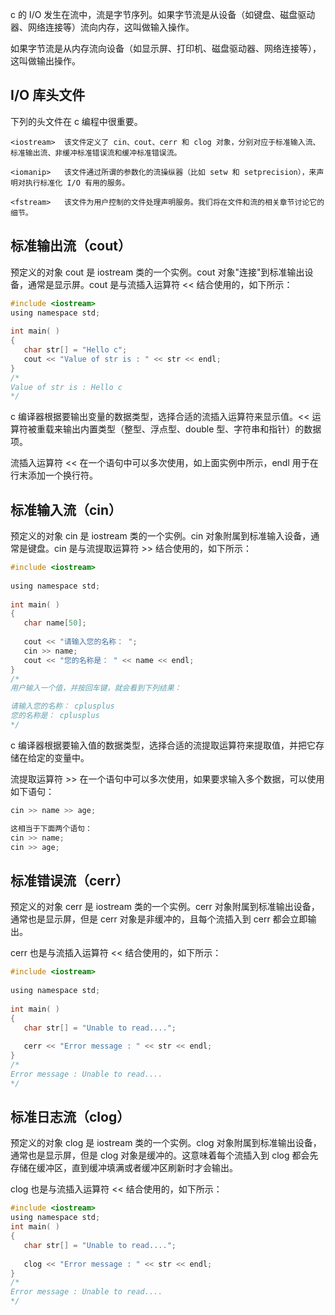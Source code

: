 

c 的 I/O 发生在流中，流是字节序列。如果字节流是从设备（如键盘、磁盘驱动器、网络连接等）流向内存，这叫做输入操作。

如果字节流是从内存流向设备（如显示屏、打印机、磁盘驱动器、网络连接等），这叫做输出操作。

## I/O 库头文件
下列的头文件在 c 编程中很重要。
```
<iostream>	该文件定义了 cin、cout、cerr 和 clog 对象，分别对应于标准输入流、标准输出流、非缓冲标准错误流和缓冲标准错误流。

<iomanip>	该文件通过所谓的参数化的流操纵器（比如 setw 和 setprecision），来声明对执行标准化 I/O 有用的服务。

<fstream>	该文件为用户控制的文件处理声明服务。我们将在文件和流的相关章节讨论它的细节。
```

## 标准输出流（cout）
预定义的对象 cout 是 iostream 类的一个实例。cout 对象"连接"到标准输出设备，通常是显示屏。cout 是与流插入运算符 << 结合使用的，如下所示：
```c
#include <iostream>
using namespace std;
 
int main( )
{
   char str[] = "Hello c";
   cout << "Value of str is : " << str << endl;
}
/*
Value of str is : Hello c
*/
```
c 编译器根据要输出变量的数据类型，选择合适的流插入运算符来显示值。<< 运算符被重载来输出内置类型（整型、浮点型、double 型、字符串和指针）的数据项。

流插入运算符 << 在一个语句中可以多次使用，如上面实例中所示，endl 用于在行末添加一个换行符。

## 标准输入流（cin）
预定义的对象 cin 是 iostream 类的一个实例。cin 对象附属到标准输入设备，通常是键盘。cin 是与流提取运算符 >> 结合使用的，如下所示：
```c
#include <iostream>
 
using namespace std;
 
int main( )
{
   char name[50];
 
   cout << "请输入您的名称： ";
   cin >> name;
   cout << "您的名称是： " << name << endl;
}
/*
用户输入一个值，并按回车键，就会看到下列结果：

请输入您的名称： cplusplus
您的名称是： cplusplus
*/
```

c 编译器根据要输入值的数据类型，选择合适的流提取运算符来提取值，并把它存储在给定的变量中。

流提取运算符 >> 在一个语句中可以多次使用，如果要求输入多个数据，可以使用如下语句：
```c
cin >> name >> age;

这相当于下面两个语句：
cin >> name;
cin >> age;
```

## 标准错误流（cerr）
预定义的对象 cerr 是 iostream 类的一个实例。cerr 对象附属到标准输出设备，通常也是显示屏，但是 cerr 对象是非缓冲的，且每个流插入到 cerr 都会立即输出。

cerr 也是与流插入运算符 << 结合使用的，如下所示：
```c
#include <iostream>
 
using namespace std;
 
int main( )
{
   char str[] = "Unable to read....";
 
   cerr << "Error message : " << str << endl;
}
/*
Error message : Unable to read....
*/
```
## 标准日志流（clog）
预定义的对象 clog 是 iostream 类的一个实例。clog 对象附属到标准输出设备，通常也是显示屏，但是 clog 对象是缓冲的。这意味着每个流插入到 clog 都会先存储在缓冲区，直到缓冲填满或者缓冲区刷新时才会输出。

clog 也是与流插入运算符 << 结合使用的，如下所示：
```c
#include <iostream>
using namespace std;
int main( )
{
   char str[] = "Unable to read....";
 
   clog << "Error message : " << str << endl;
}
/*
Error message : Unable to read....
*/
```

